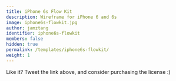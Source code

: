 ```yaml
---
title: iPhone 6s Flow Kit
description: Wireframe for iPhone 6 and 6s
image: iphone6s-flowkit.jpg
author: jamztang
identifier: iphone6s-flowkit
members: false
hidden: true
permalink: /templates/iphone6s-flowkit/
weight: 1
---
```


Like it? Tweet the link above, and consider purchasing the license :)
